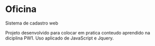 # Oficina
Sistema de cadastro web

Projeto desenvolvido para colocar em pratica conteudo aprendido na diciplina PW1.
Uso aplicado de JavaScript e Jquery.
